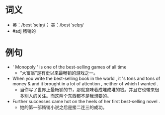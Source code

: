 # 词义
- 英：/best ˈselɪŋ/； 美：/best ˈselɪŋ/
- #adj 畅销的
# 例句
- ' Monopoly ' is one of the best-selling games of all time
	- “大富翁”是有史以来最畅销的游戏之一。
- When you write the best-selling book in the world , it 's tons and tons of money & and it brought in a lot of attention , neither of which I wanted .
	- 当你写了世界上最畅销的书，那就意味着成堆成堆的钱。并且它也带来很多别人的关注。而这两个东西都不是我想要的。
- Further successes came hot on the heels of her first best-selling novel .
	- 她的第一部畅销小说之后是接二连三的成功。
